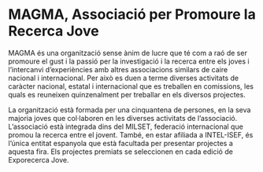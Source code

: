 # MAGMA, Associació per Promoure la Recerca Jove

MAGMA és una organització sense ànim de lucre que té com a raó de ser promoure el gust i la passió per la investigació i la recerca entre els joves i l’intercanvi d’experiències amb altres associacions similars de caire nacional i internacional. Per això es duen a terme diverses activitats de caràcter nacional, estatal i internacional que es treballen en comissions, les quals es reuneixen quinzenalment per treballar en els diversos projectes.

La organització està formada per una cinquantena de persones, en la seva majoria joves que col·laboren en les diverses activitats de l’associació. L’associació està integrada dins del MILSET, federació internacional que promou la recerca entre el jovent. També, en estar afiliada a INTEL-ISEF, és l’única entitat espanyola que està facultada per presentar projectes a aquesta fira. Els projectes premiats se seleccionen en cada edició de Exporecerca Jove.